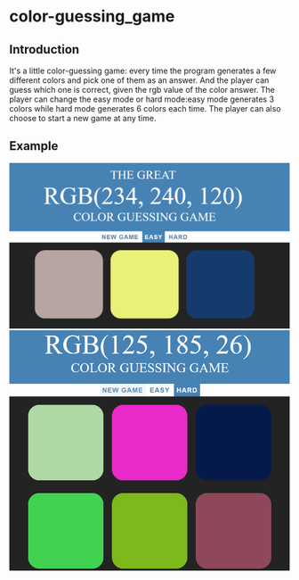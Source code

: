 # color-guessing_game

## Introduction
It's a little color-guessing game: every time the program generates a few different colors and pick one of them as an answer. And the player can guess which one is correct, given the rgb value of the color answer.
The player can change the easy mode or hard mode:easy mode generates 3 colors while hard mode generates 6 colors each time.
The player can also choose to start a new game at any time.
## Example
![easymode](https://github.com/NingyuanZhang/color-guessing_game/blob/master/Screenshots/easymode.PNG)
![hardmode](https://github.com/NingyuanZhang/color-guessing_game/raw/master/Screenshots/hardmode.PNG)


